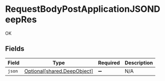 # RequestBodyPostApplicationJSONDeepRes

OK


## Fields

| Field                                                                | Type                                                                 | Required                                                             | Description                                                          |
| -------------------------------------------------------------------- | -------------------------------------------------------------------- | -------------------------------------------------------------------- | -------------------------------------------------------------------- |
| `json`                                                               | [Optional[shared.DeepObject]](undefined/models/shared/deepobject.md) | :heavy_minus_sign:                                                   | N/A                                                                  |